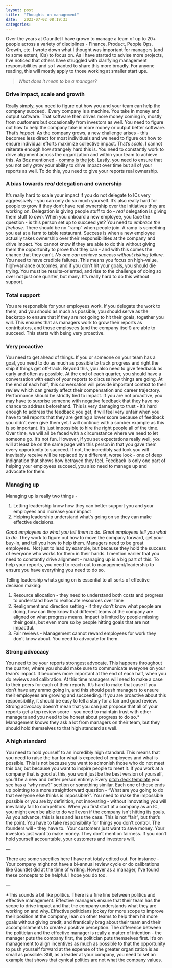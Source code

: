 ```yaml
---
layout: post
title:  "Thoughts on management"
date:   2023-07-02 08:19:33
categories:
---
```


Over the years at Gauntlet I have grown to manage a team of up to 20+ people across a variety of disciplines - Finance, Product, People Ops, Growth, etc. I wrote down what I thought was important for managers (and to some extent, ICs) to focus on.  As I have started to advise more projects, I've noticed that others have struggled with clarifying management responsibilities and so I wanted to share this more broadly. For anyone reading, this will mostly apply to those working at smaller start ups. 

> *What does it mean to be a manager?*  

### Drive impact, scale and growth

Really simply, you need to figure out how you and your team can help the company succeed.  Every company is a machine. You take in money and output software. That software then drives more money coming in, mostly from customers but occasionally from investors as well. You need to figure out how to help the company take in more money or output better software. That’s *impact*. As the company grows, a new challenge arises - this becomes less direct for most individuals and we need to figure out how to ensure individual efforts maximize collective impact. That’s *scale*. I cannot reiterate enough how strangely hard this is. You need to constantly work to drive alignment across the organization and within your team to achieve this. As Boz mentioned - [comms is the job](https://boz.com/articles/communication-is-the-job). Lastly, you need to ensure that you not only *grow* your ability to drive impact over time but all of your reports as well. To do this, you need to give your reports real ownership.

### A bias towards *real* delegation and ownership

It’s really hard to scale your impact if you do not delegate to ICs very aggressively - you can only do so much yourself. It’s also really hard for people to grow if they don’t have real ownership over the initiatives they are working on. Delegation is giving people stuff to do - *real* delegation is giving them stuff to *own.* When you onboard a new employee, you face the question - is this person set up to succeed yet? You need to *embrace the firehose.* There should be no “ramp” when people join. A ramp is something you eat at a farm to table restaurant. Success is when a new employee actually takes ownership over their responsibilities at the company and drive impact. You cannot know if they are able to do this without giving them the opportunity to prove that they can - and with this comes the chance that they can’t. *No one can achieve success without risking failure.*  You need to have credible failures. This means you focus on high-value, high-variance outcomes, and if you don’t hit your goals, you should die trying. You must be results-oriented, and rise to the challenge of doing so over not just one quarter, but many. It’s really hard to do this without support.

### Total support 

You are responsible for your employees work. If you delegate the work to them, and you should as much as possible, you should serve as the backstop to ensure that if they are not going to hit their goals, together you will. This ensures that as managers work to grow their reports as contributors, and those employees (and the company itself) are able to succeed. This starts with being very proactive. 

### Very proactive

You need to get ahead of things. If you or someone on your team has a goal, you need to do as much as possible to track progress and right the ship if things get off-track. Beyond this, you also need to give feedback as early and often as possible. At the end of each quarter, you should have a conversation with each of your reports to discuss how things are going. At the end of each half, this conversation will provide important context to their review which can greatly affect their compensation and career trajectory. Performance should be strictly tied to impact. If you are not proactive, you may have to surprise someone with negative feedback that they have no chance to address beforehand. This is very damaging to trust - it’s hard enough to address the feedback you get, it will feel very unfair when you have to tell reports that they are getting a lower score because of feedback you didn’t even give them yet. I will continue with a somber example as this is so important. It’s just impossible to hire the right people all of the time. Over time, we will all be faced with a circumstance where we need to let someone go. It’s not fun. However, if you set expectations really well, you will at least be on the same page with this person in that you gave them every opportunity to succeed. If not, the incredibly sad look you will inevitably receive will be replaced by a different, worse look - one of deep indignation that shows how betrayed they feel. Feedback is only one part of helping your employees succeed, you also need to manage up and advocate for them. 

### Managing up

Managing up is really two things -

1. Letting leadership know how they can better support you and your employees and increase your impact
2. Helping leadership understand what's going on so they can make effective decisions.

*Good employees do what you tell them to do. Great employees tell you what to do.* They work to figure out how to move the company forward, get your buy-in, and tell you how to help them. Managers need to be great employees.  Not just to lead by example, but because they hold the success of everyone who works for them in their hands. I mention earlier that you need to constantly drive alignment - managing up is a big part of this. To help your reports, you need to reach out to management/leadership to ensure you have everything you need to do so.

Telling leadership whats going on is essential to all sorts of effective decision making:

1. Resource allocation - they need to understand both costs and progress to understand how to reallocate resources over time
2. Realignment and direction setting - if they don’t know what people are doing, how can they know that different teams at the company are aligned on what progress means. Impact is limited by people missing their goals, but even more so by people hitting goals that are not impactful.
3. Fair reviews - Management cannot reward employees for work they don’t know about. You need to advocate for them. 

### Strong advocacy

You need to be your reports strongest advocate. This happens throughout the quarter, where you should make sure to communicate everyone on your team’s impact. It becomes more important at the end of each half, when you do reviews and calibration. At this time managers will need to make a case to their peers for each of their reports. It’s hard to make that case if you don’t have any ammo going in, and this should push managers to ensure their employees are growing and succeeding. If you are proactive about this responsibility, it should be easy to tell a story for a fair and good review. Strong advocacy doesn’t mean that you can just propose that all of your reports get a top review score - you need to maintain trust with other managers and you need to be honest about progress to do so.*  Management knows they ask a lot from managers on their team, but they should hold themselves to that high standard as well.

### A high standard

You need to hold yourself to an incredibly high standard. This means that you need to raise the bar for what is expected of employees and what is possible. This is not because you want to admonish those who do not meet this bar, but because you want to inspire people to meet it. If you work at a company that is good at this, you wont just be the best version of yourself, you’ll be a new and better person entirely. Every [pitch deck template](https://articles.sequoiacap.com/writing-a-business-plan) you see has a “why now?” section or something similar. Each one of these ends up pointing to a more straightforward question - “What are you going to do that everyone else thinks is impossible?”. You need to make the impossible possible or you are by definition, not innovating - without innovating you will inevitably fall to competitors. When you first start at a company as an IC, you might even be able to do well even if the company isn't hitting its goals. As you advance, this is less and less the case. This is not “fair”, but that’s the point. You have to take responsibility for things you don’t control. The founders  will - they have to.  Your customers just want to save money. Your investors just want to make money. They don’t mention fairness. If you don’t hold yourself accountable, your customers and investors will. 

—

There are some specifics here I have not totaly edited out. For instance - Your company might not have a bi-annual review cycle or do calibrations like Gauntlet did at the time of writing. However as a manager, I've found these concepts to be helpful. I hope you do too. 

—

*This sounds a bit like politics. There is a fine line between politics and effective management. Effective managers ensure that their team has the scope to drive impact and that the company understands what they are working on and why. Effective politicians jockey for more scope to improve their position at the company, lean on other teams to help them hit more goals without giving credit, and frantically brag about their team and their accomplishments to create a positive perception. The difference between the politician and the effective manager is really a matter of intention - the manager puts the company first, the politician puts themselves first. It’s on management to align incentives as much as possible to that the opportunity to push yourself forward at the expense of the greater organization is as small as possible. Still, as a leader at your company, you need to set an example that shows that cynical politics are not what the company values. 